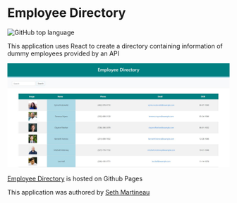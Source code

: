 # Employee Directory

![GitHub top language](https://img.shields.io/github/languages/top/slothings/employee-directory)

This application uses React to create a directory containing information of dummy employees provided by an API

![Application landing page](/employeeDirectorySS.JPG)

[Employee Directory](https://slothings.github.io/employee-directory/) is hosted on Github Pages

This application was authored by [Seth Martineau](https://github.com/slothings)